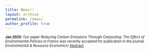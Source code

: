 ```yaml
---
title: News!!
layout: archive
permalink: /news/
author_profile: true
---
```


<span style="font-size: 0.8em;"> **Jan 2025**: Our paper *Reducing Carbon Emissions Through Carpooling: The Effect of Environmental Policies in France* was recently accepted for publication in the journal <a href="https://link.springer.com/journal/10640" title="ERE" style="text-decoration: none;">*Environmental & Resource Economics*</a>! <a href="https://isacolave.github.io/research/" title="reserach">Abstract</a>. </span>
